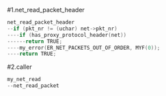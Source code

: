 #1.net_read_packet_header

```cpp
net_read_packet_header
--if (pkt_nr != (uchar) net->pkt_nr)
----if (has_proxy_protocol_header(net))
------return TRUE;
----my_error(ER_NET_PACKETS_OUT_OF_ORDER, MYF(0));
----return TRUE;

```

#2.caller

```cpp
my_net_read
--net_read_packet
```